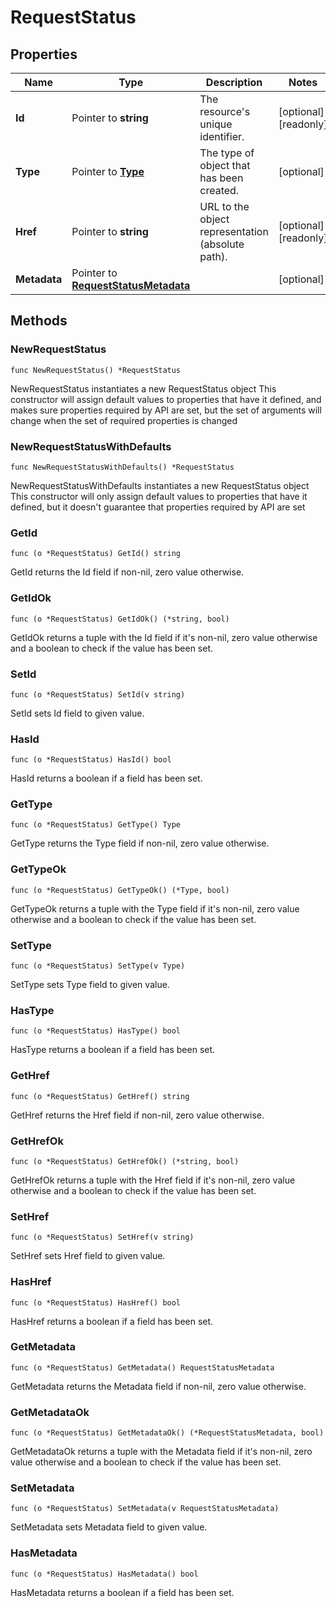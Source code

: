 # RequestStatus

## Properties

|Name | Type | Description | Notes|
|------------ | ------------- | ------------- | -------------|
|**Id** | Pointer to **string** | The resource&#39;s unique identifier. | [optional] [readonly] |
|**Type** | Pointer to [**Type**](Type.md) | The type of object that has been created. | [optional] |
|**Href** | Pointer to **string** | URL to the object representation (absolute path). | [optional] [readonly] |
|**Metadata** | Pointer to [**RequestStatusMetadata**](RequestStatusMetadata.md) |  | [optional] |

## Methods

### NewRequestStatus

`func NewRequestStatus() *RequestStatus`

NewRequestStatus instantiates a new RequestStatus object
This constructor will assign default values to properties that have it defined,
and makes sure properties required by API are set, but the set of arguments
will change when the set of required properties is changed

### NewRequestStatusWithDefaults

`func NewRequestStatusWithDefaults() *RequestStatus`

NewRequestStatusWithDefaults instantiates a new RequestStatus object
This constructor will only assign default values to properties that have it defined,
but it doesn't guarantee that properties required by API are set

### GetId

`func (o *RequestStatus) GetId() string`

GetId returns the Id field if non-nil, zero value otherwise.

### GetIdOk

`func (o *RequestStatus) GetIdOk() (*string, bool)`

GetIdOk returns a tuple with the Id field if it's non-nil, zero value otherwise
and a boolean to check if the value has been set.

### SetId

`func (o *RequestStatus) SetId(v string)`

SetId sets Id field to given value.

### HasId

`func (o *RequestStatus) HasId() bool`

HasId returns a boolean if a field has been set.

### GetType

`func (o *RequestStatus) GetType() Type`

GetType returns the Type field if non-nil, zero value otherwise.

### GetTypeOk

`func (o *RequestStatus) GetTypeOk() (*Type, bool)`

GetTypeOk returns a tuple with the Type field if it's non-nil, zero value otherwise
and a boolean to check if the value has been set.

### SetType

`func (o *RequestStatus) SetType(v Type)`

SetType sets Type field to given value.

### HasType

`func (o *RequestStatus) HasType() bool`

HasType returns a boolean if a field has been set.

### GetHref

`func (o *RequestStatus) GetHref() string`

GetHref returns the Href field if non-nil, zero value otherwise.

### GetHrefOk

`func (o *RequestStatus) GetHrefOk() (*string, bool)`

GetHrefOk returns a tuple with the Href field if it's non-nil, zero value otherwise
and a boolean to check if the value has been set.

### SetHref

`func (o *RequestStatus) SetHref(v string)`

SetHref sets Href field to given value.

### HasHref

`func (o *RequestStatus) HasHref() bool`

HasHref returns a boolean if a field has been set.

### GetMetadata

`func (o *RequestStatus) GetMetadata() RequestStatusMetadata`

GetMetadata returns the Metadata field if non-nil, zero value otherwise.

### GetMetadataOk

`func (o *RequestStatus) GetMetadataOk() (*RequestStatusMetadata, bool)`

GetMetadataOk returns a tuple with the Metadata field if it's non-nil, zero value otherwise
and a boolean to check if the value has been set.

### SetMetadata

`func (o *RequestStatus) SetMetadata(v RequestStatusMetadata)`

SetMetadata sets Metadata field to given value.

### HasMetadata

`func (o *RequestStatus) HasMetadata() bool`

HasMetadata returns a boolean if a field has been set.



